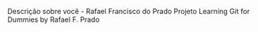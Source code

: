 Descrição sobre você - Rafael Francisco do Prado
Projeto Learning Git for Dummies by Rafael F. Prado
